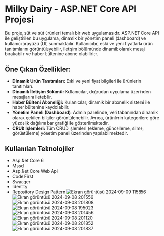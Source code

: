 # Milky Dairy - ASP.NET Core API Projesi
Bu proje, süt ve süt ürünleri temalı bir web uygulamasıdır. ASP.NET Core API ile geliştirilen bu uygulama, dinamik bir yönetim paneli (dashboard) ve kullanıcı arayüzü (UI) sunmaktadır. Kullanıcılar, eski ve yeni fiyatlarla ürün tanıtımlarını görüntüleyebilir, iletişim bölümünde dinamik olarak mesaj bırakabilir ve haber bültenine abone olabilirler.

## Öne Çıkan Özellikler:
- **Dinamik Ürün Tanıtımları:**  Eski ve yeni fiyat bilgileri ile ürünlerin tanıtımları.
-  **Dinamik İletişim Bölümü:**  Kullanıcılar, doğrudan uygulama üzerinden mesajlarını iletebilir.
-  **Haber Bülteni Aboneliği:** Kullanıcılar, dinamik bir abonelik sistemi ile haber bültenine kaydolabilir.
-  **Yönetim Paneli (Dashboard):** Admin panelinde, veri tabanından dinamik olarak çekilen bilgiler görüntülenebilir. Ayrıca, ürünlerin kategorilere göre yüzdelik dağılımı bar grafiği ile gösterilmektedir.
-  **CRUD İşlemleri:**  Tüm CRUD işlemleri (ekleme, güncelleme, silme, görüntüleme) yönetim paneli üzerinden yapılabilmektedir.

## Kullanılan Teknolojiler
- Asp.Net Core 6
- Mssql
- Asp.Net Core Web Api
- Code First
- Swagger
- Identity
- Repository Design Pattern
![Ekran görüntüsü 2024-09-09 115856](https://github.com/user-attachments/assets/06110512-028c-4783-aa4f-5cd0fa04a42b)
![Ekran görüntüsü 2024-09-08 201556](https://github.com/user-attachments/assets/8b9e1f68-a9e0-4c88-9694-7b32c27a7e20)
![Ekran görüntüsü 2024-09-08 201808](https://github.com/user-attachments/assets/c4a01102-33cb-473d-9b67-d772af2e1875)
![Ekran görüntüsü 2024-09-08 195023](https://github.com/user-attachments/assets/335a06b5-a44f-4928-b2ea-d3b77cf75503)
![Ekran görüntüsü 2024-09-08 201456](https://github.com/user-attachments/assets/157d31d4-8006-454e-970d-93de1730ec3a)
![Ekran görüntüsü 2024-09-08 201120](https://github.com/user-attachments/assets/07760d02-6b16-4a8c-bff6-c9bae6ebde08)
![Ekran görüntüsü 2024-09-08 201852](https://github.com/user-attachments/assets/b40d55e8-74a2-49a2-90cc-39910d3d09f2)
![Ekran görüntüsü 2024-09-08 201837](https://github.com/user-attachments/assets/140b6e43-3c29-4708-bbb1-b7577cf75c5d)
